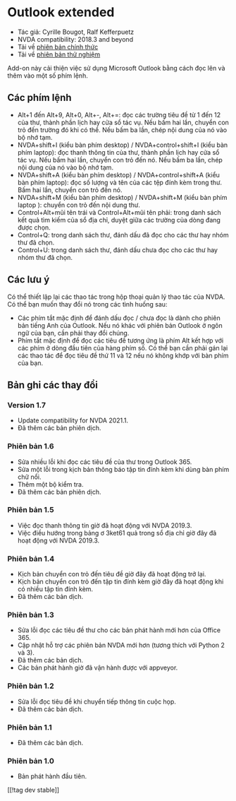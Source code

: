 # Outlook extended #

* Tác giả: Cyrille Bougot, Ralf Kefferpuetz
* NVDA compatibility: 2018.3 and beyond
* Tải về [phiên bản chính thức][1]
* Tải về [phiên bản thử nghiệm][2]

Add-on này cải thiện việc sử dụng Microsoft Outlook bằng cách đọc lên và
thêm vào một số phím lệnh.

## Các phím lệnh

* Alt+1 đến Alt+9, Alt+0, Alt+-, Alt+=: đọc các trường tiêu đề từ 1 đến 12
  của thư, thành phần lịch hay cửa sổ tác vụ. Nếu bấm hai lần, chuyển con
  trỏ đến trường đó khi có thể. Nếu bấm ba lần, chép nội dung của nó vào bộ
  nhớ tạm.
* NVDA+shift+I (kiểu bàn phím desktop) / NVDA+control+shift+I (kiểu bàn phím
  laptop): đọc thanh thông tin của thư, thành phần lịch hay cửa sổ tác
  vụ. Nếu bấm hai lần, chuyển con trỏ đến nó. Nếu bấm ba lần, chép nội dung
  của nó vào bộ nhớ tạm.
* NVDA+shift+A (kiểu bàn phím desktop) / NVDA+control+shift+A (kiểu bàn phím
  laptop): đọc số lượng và tên của các tệp đính kèm trong thư. Bấm hai lần,
  chuyển con trỏ đến nó.
* NVDA+shift+M (kiểu bàn phím desktop) / NVDA+shift+M (kiểu bàn phím laptop
  ): chuyển con trỏ đến nội dung thư.
* Control+Alt+mũi tên trái và Control+Alt+mũi tên phải: trong danh sách kết
  quả tìm kiếm của sổ địa chỉ, duyệt giữa các trường của dòng đang được
  chọn.
* Control+Q: trong danh sách thư, đánh dấu đã đọc cho các thư hay nhóm thư
  đã chọn.
* Control+U: trong danh sách thư, đánh dấu chưa đọc cho các thư hay nhóm thư
  đã chọn.

## Các lưu ý

Có thể thiết lập lại các thao tác trong hộp thoại quản lý thao tác của
NVDA. Có thể bạn muốn thay đổi nó trong các tình huống sau:

* Các phím tắt mặc định để đánh dấu đọc / chưa đọc là dành cho phiên bản
  tiếng Anh của Outlook. Nếu nó khác với phiên bản Outlook ở ngôn ngữ của
  bạn, cần phải thay đổi chúng.
* Phím tắt mặc định để đọc các tiêu đề tương ứng là phím Alt kết hợp với các
  phím ở dòng đầu tiên của hàng phím số. Có thể bạn cần phải gán lại các
  thao tác để đọc  tiêu đề thứ 11 và 12 nếu nó không khớp với bàn phím của
  bạn.

## Bản ghi các thay đổi

### Version 1.7

* Update compatibility for NVDA 2021.1.
* Đã thêm các bản phiên dịch.

### Phiên bản 1.6

* Sửa nhiều lỗi khi đọc các tiêu đề của thư trong Outlook 365.
* Sửa một lỗi trong kịch bản thông báo tập tin đính kèm khi dùng bàn phím
  chữ nổi.
* Thêm một bộ kiểm tra.
* Đã thêm các bản phiên dịch.

### Phiên bản 1.5

* Việc đọc thanh thông tin giờ đã hoạt động với NVDA 2019.3.
* Việc điều hướng trong bảng ơ 3ket61 quả trong sổ địa chỉ giờ đây đã hoạt
  động với NVDA 2019.3.

### Phiên bản 1.4

* Kịch bản chuyển con trỏ đến tiêu đề giờ đây đã hoạt động trở lại.
* Kịch bản chuyển con trỏ đến tập tin đính kèm giờ đây đã hoạt động khi có
  nhiều tập tin đính kèm.
* Đã thêm các bản dịch.

### Phiên bản 1.3

* Sửa lỗi đọc các tiêu đề thư cho các bản phát hành mới hơn của Office 365.
* Cập nhật hỗ trợ các phiên bản NVDA mới hơn (tương thích với Python 2 và
  3).
* Đã thêm các bản dịch.
* Các bản phát hành giờ đã vận hành được với appveyor.

### Phiên bản 1.2

* Sửa lỗi đọc tiêu đề khi chuyển tiếp thông tin cuộc họp.
* Đã thêm các bản dịch.

### Phiên bản 1.1

* Đã thêm các bản dịch.

### Phiên bản 1.0

* Bản phát hành đầu tiên.

[[!tag dev stable]]

[1]: https://addons.nvda-project.org/files/get.php?file=outlookextended

[2]: https://addons.nvda-project.org/files/get.php?file=outlookextended-dev
